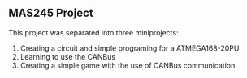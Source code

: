 ## MAS245 Project
This project was separated into three miniprojects:
1) Creating a circuit and simple programing for a ATMEGA168-20PU
2) Learning to use the CANBus
3) Creating a simple game with the use of CANBus communication
